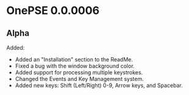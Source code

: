 # OnePSE 0.0.0006
## Alpha

Added:
- Added an "Installation" section to the ReadMe.
- Fixed a bug with the window background color.
- Added support for processing multiple keystrokes.
- Changed the Events and Key Management system.
- Added new keys: Shift (Left/Right) 0-9, Arrow keys, and Spacebar.